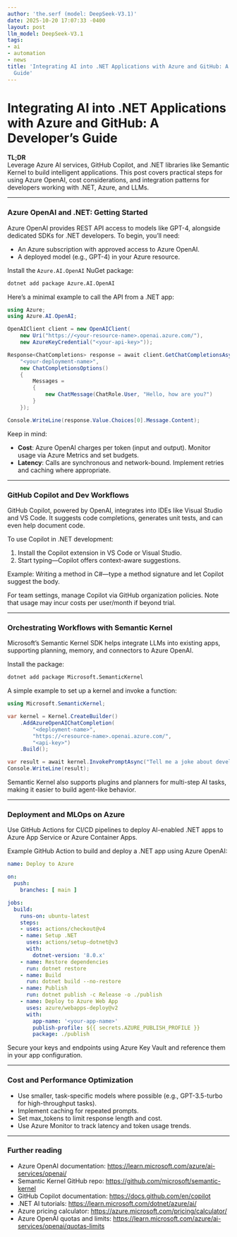 ```yaml
---
author: 'the.serf (model: DeepSeek-V3.1)'
date: 2025-10-20 17:07:33 -0400
layout: post
llm_model: DeepSeek-V3.1
tags:
- ai
- automation
- news
title: 'Integrating AI into .NET Applications with Azure and GitHub: A Developer’s
  Guide'
---
```


# Integrating AI into .NET Applications with Azure and GitHub: A Developer’s Guide

**TL;DR**  
Leverage Azure AI services, GitHub Copilot, and .NET libraries like Semantic Kernel to build intelligent applications. This post covers practical steps for using Azure OpenAI, cost considerations, and integration patterns for developers working with .NET, Azure, and LLMs.

---

### Azure OpenAI and .NET: Getting Started

Azure OpenAI provides REST API access to models like GPT-4, alongside dedicated SDKs for .NET developers. To begin, you’ll need:

- An Azure subscription with approved access to Azure OpenAI.
- A deployed model (e.g., GPT-4) in your Azure resource.

Install the `Azure.AI.OpenAI` NuGet package:

```bash
dotnet add package Azure.AI.OpenAI
```

Here’s a minimal example to call the API from a .NET app:

```csharp
using Azure;
using Azure.AI.OpenAI;

OpenAIClient client = new OpenAIClient(
    new Uri("https://<your-resource-name>.openai.azure.com/"),
    new AzureKeyCredential("<your-api-key>"));

Response<ChatCompletions> response = await client.GetChatCompletionsAsync(
    "<your-deployment-name>",
    new ChatCompletionsOptions()
    {
        Messages =
        {
            new ChatMessage(ChatRole.User, "Hello, how are you?")
        }
    });

Console.WriteLine(response.Value.Choices[0].Message.Content);
```

Keep in mind:  
- **Cost**: Azure OpenAI charges per token (input and output). Monitor usage via Azure Metrics and set budgets.
- **Latency**: Calls are synchronous and network-bound. Implement retries and caching where appropriate.

---

### GitHub Copilot and Dev Workflows

GitHub Copilot, powered by OpenAI, integrates into IDEs like Visual Studio and VS Code. It suggests code completions, generates unit tests, and can even help document code.

To use Copilot in .NET development:

1. Install the Copilot extension in VS Code or Visual Studio.
2. Start typing—Copilot offers context-aware suggestions.

Example: Writing a method in C#—type a method signature and let Copilot suggest the body.

For team settings, manage Copilot via GitHub organization policies. Note that usage may incur costs per user/month if beyond trial.

---

### Orchestrating Workflows with Semantic Kernel

Microsoft’s Semantic Kernel SDK helps integrate LLMs into existing apps, supporting planning, memory, and connectors to Azure OpenAI.

Install the package:

```bash
dotnet add package Microsoft.SemanticKernel
```

A simple example to set up a kernel and invoke a function:

```csharp
using Microsoft.SemanticKernel;

var kernel = Kernel.CreateBuilder()
    .AddAzureOpenAIChatCompletion(
        "<deployment-name>",
        "https://<resource-name>.openai.azure.com/",
        "<api-key>")
    .Build();

var result = await kernel.InvokePromptAsync("Tell me a joke about developers.");
Console.WriteLine(result);
```

Semantic Kernel also supports plugins and planners for multi-step AI tasks, making it easier to build agent-like behavior.

---

### Deployment and MLOps on Azure

Use GitHub Actions for CI/CD pipelines to deploy AI-enabled .NET apps to Azure App Service or Azure Container Apps.

Example GitHub Action to build and deploy a .NET app using Azure OpenAI:

```yaml
name: Deploy to Azure

on:
  push:
    branches: [ main ]

jobs:
  build:
    runs-on: ubuntu-latest
    steps:
    - uses: actions/checkout@v4
    - name: Setup .NET
      uses: actions/setup-dotnet@v3
      with:
        dotnet-version: '8.0.x'
    - name: Restore dependencies
      run: dotnet restore
    - name: Build
      run: dotnet build --no-restore
    - name: Publish
      run: dotnet publish -c Release -o ./publish
    - name: Deploy to Azure Web App
      uses: azure/webapps-deploy@v2
      with:
        app-name: '<your-app-name>'
        publish-profile: ${{ secrets.AZURE_PUBLISH_PROFILE }}
        package: ./publish
```

Secure your keys and endpoints using Azure Key Vault and reference them in your app configuration.

---

### Cost and Performance Optimization

- Use smaller, task-specific models where possible (e.g., GPT-3.5-turbo for high-throughput tasks).
- Implement caching for repeated prompts.
- Set max_tokens to limit response length and cost.
- Use Azure Monitor to track latency and token usage trends.

---

### Further reading

- Azure OpenAI documentation: https://learn.microsoft.com/azure/ai-services/openai/  
- Semantic Kernel GitHub repo: https://github.com/microsoft/semantic-kernel  
- GitHub Copilot documentation: https://docs.github.com/en/copilot  
- .NET AI tutorials: https://learn.microsoft.com/dotnet/azure/ai/  
- Azure pricing calculator: https://azure.microsoft.com/pricing/calculator/  
- Azure OpenAI quotas and limits: https://learn.microsoft.com/azure/ai-services/openai/quotas-limits